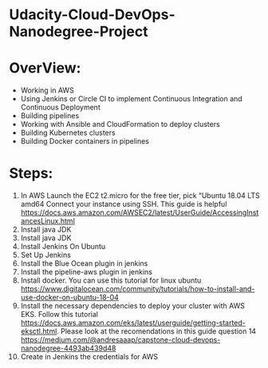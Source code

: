 # Udacity-Cloud-DevOps-Nanodegree-Project 

# OverView:
* Working in AWS
* Using Jenkins or Circle CI to implement Continuous Integration and Continuous Deployment
* Building pipelines
* Working with Ansible and CloudFormation to deploy clusters
* Building Kubernetes clusters
* Building Docker containers in pipelines

# Steps:
1. In AWS Launch the EC2 t2.micro for the free tier, pick “Ubuntu 18.04 LTS amd64
Connect your instance using SSH. This guide is helpful https://docs.aws.amazon.com/AWSEC2/latest/UserGuide/AccessingInstancesLinux.html
2. Install java JDK
3. Install java JDK
4. Install Jenkins On Ubuntu
5. Set Up Jenkins
6. Install the Blue Ocean plugin in jenkins
7. Install the pipeline-aws plugin in jenkins
8. Install docker. You can use this tutorial for linux ubuntu https://www.digitalocean.com/community/tutorials/how-to-install-and-use-docker-on-ubuntu-18-04
9. Install the necessary dependencies to deploy your cluster with AWS EKS. Follow this tutorial https://docs.aws.amazon.com/eks/latest/userguide/getting-started-eksctl.html. Please look at the recomendations in this guide question 14 https://medium.com/@andresaaap/capstone-cloud-devops-nanodegree-4493ab439d48
10. Create in Jenkins the credentials for AWS

